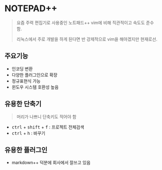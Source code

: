 # NOTEPAD++

>요즘 주력 편집기로 사용중인 노트패드++ vim에 비해 직관적이고 속도도 준수함.
>
>리눅스에서 주로 개발을 하게 된다면 반 강제적으로 vim을 해야겠지만 현재로선.

## 주요기능

- 인코딩 변환
- 다양한 플러그인으로 확장
- 정규표현식 가능
- 윈도우 시스템 호환성 높음

## 유용한 단축기

>머리가 나쁘니 단축키도 적어야 함

<!-- markdownlint-disable MD033 -->

- <kbd>ctrl</kbd> + <kbd>shift</kbd> + <kbd>f</kbd> : 프로젝트 전체검색
- <kbd>ctrl</kbd> + <kbd>h</kbd>  : 바꾸기

## 유용한 플러그인

- markdown++ 덕분에 회사에서 잘쓰고 있음